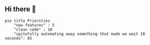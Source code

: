 ## Hi there 👋

```mermaid
pie title Priorities
    "new features" : 5
    "clean code" : 10
    "spitefully automating away something that made we wait 10 seconds": 85
```
